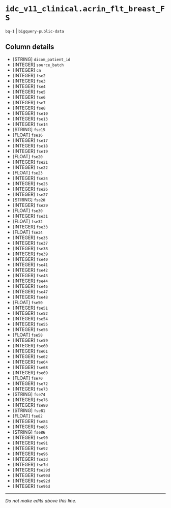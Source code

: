 # `idc_v11_clinical.acrin_flt_breast_FS`
`bq-1` | `bigquery-public-data`

## Column details
* [STRING]    `dicom_patient_id`
* [INTEGER]   `source_batch`
* [INTEGER]   `cn`
* [INTEGER]   `fse2`
* [INTEGER]   `fse3`
* [INTEGER]   `fse4`
* [INTEGER]   `fse5`
* [INTEGER]   `fse6`
* [INTEGER]   `fse7`
* [INTEGER]   `fse8`
* [INTEGER]   `fse10`
* [INTEGER]   `fse13`
* [INTEGER]   `fse14`
* [STRING]    `fse15`
* [FLOAT]     `fse16`
* [INTEGER]   `fse17`
* [INTEGER]   `fse18`
* [INTEGER]   `fse19`
* [FLOAT]     `fse20`
* [INTEGER]   `fse21`
* [INTEGER]   `fse22`
* [FLOAT]     `fse23`
* [INTEGER]   `fse24`
* [INTEGER]   `fse25`
* [INTEGER]   `fse26`
* [INTEGER]   `fse27`
* [STRING]    `fse28`
* [INTEGER]   `fse29`
* [FLOAT]     `fse30`
* [INTEGER]   `fse31`
* [FLOAT]     `fse32`
* [INTEGER]   `fse33`
* [FLOAT]     `fse34`
* [INTEGER]   `fse35`
* [INTEGER]   `fse37`
* [INTEGER]   `fse38`
* [INTEGER]   `fse39`
* [INTEGER]   `fse40`
* [INTEGER]   `fse41`
* [INTEGER]   `fse42`
* [INTEGER]   `fse43`
* [INTEGER]   `fse44`
* [INTEGER]   `fse46`
* [INTEGER]   `fse47`
* [INTEGER]   `fse48`
* [FLOAT]     `fse50`
* [INTEGER]   `fse51`
* [INTEGER]   `fse52`
* [INTEGER]   `fse54`
* [INTEGER]   `fse55`
* [INTEGER]   `fse56`
* [FLOAT]     `fse58`
* [INTEGER]   `fse59`
* [INTEGER]   `fse60`
* [INTEGER]   `fse61`
* [INTEGER]   `fse62`
* [INTEGER]   `fse64`
* [INTEGER]   `fse68`
* [INTEGER]   `fse69`
* [FLOAT]     `fse70`
* [INTEGER]   `fse72`
* [INTEGER]   `fse73`
* [STRING]    `fse74`
* [INTEGER]   `fse76`
* [INTEGER]   `fse80`
* [STRING]    `fse81`
* [FLOAT]     `fse82`
* [INTEGER]   `fse84`
* [INTEGER]   `fse85`
* [STRING]    `fse86`
* [INTEGER]   `fse90`
* [INTEGER]   `fse91`
* [INTEGER]   `fse92`
* [INTEGER]   `fse96`
* [INTEGER]   `fse3d`
* [INTEGER]   `fse7d`
* [INTEGER]   `fse29d`
* [INTEGER]   `fse90d`
* [INTEGER]   `fse92d`
* [INTEGER]   `fse96d`

-------------------------------------------------------------------------------
*Do not make edits above this line.*
